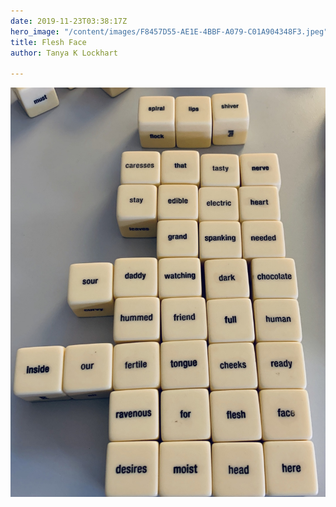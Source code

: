 ```yaml
---
date: 2019-11-23T03:38:17Z
hero_image: "/content/images/F8457D55-AE1E-4BBF-A079-C01A904348F3.jpeg"
title: Flesh Face
author: Tanya K Lockhart

---
```

![](/content/images/F8457D55-AE1E-4BBF-A079-C01A904348F3.jpeg)